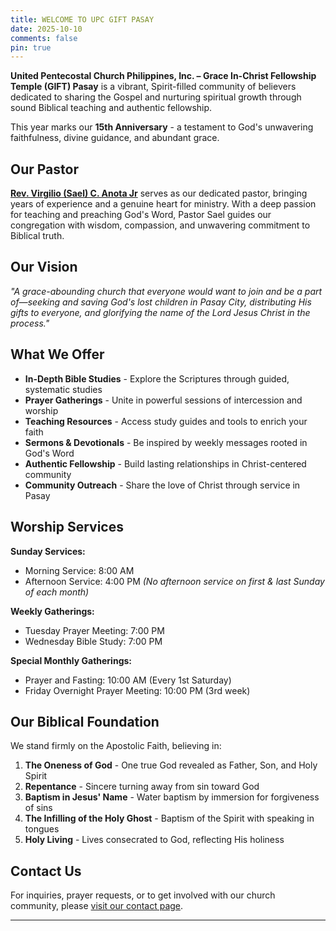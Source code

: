 ```yaml
---
title: WELCOME TO UPC GIFT PASAY
date: 2025-10-10
comments: false
pin: true
---
```


**United Pentecostal Church Philippines, Inc. – Grace In-Christ Fellowship Temple (GIFT) Pasay** is a vibrant, Spirit-filled community of believers dedicated to sharing the Gospel and nurturing spiritual growth through sound Biblical teaching and authentic fellowship.

This year marks our **15th Anniversary** - a testament to God's unwavering faithfulness, divine guidance, and abundant grace.

## Our Pastor

**[Rev. Virgilio (Sael) C. Anota Jr](https://www.facebook.com/sael.anota)** serves as our dedicated pastor, bringing years of experience and a genuine heart for ministry. With a deep passion for teaching and preaching God's Word, Pastor Sael guides our congregation with wisdom, compassion, and unwavering commitment to Biblical truth.

## Our Vision

*"A grace-abounding church that everyone would want to join and be a part of—seeking and saving God's lost children in Pasay City, distributing His gifts to everyone, and glorifying the name of the Lord Jesus Christ in the process."*

## What We Offer

- **In-Depth Bible Studies** - Explore the Scriptures through guided, systematic studies
- **Prayer Gatherings** - Unite in powerful sessions of intercession and worship
- **Teaching Resources** - Access study guides and tools to enrich your faith
- **Sermons & Devotionals** - Be inspired by weekly messages rooted in God's Word
- **Authentic Fellowship** - Build lasting relationships in Christ-centered community
- **Community Outreach** - Share the love of Christ through service in Pasay

## Worship Services

**Sunday Services:**
- Morning Service: 8:00 AM
- Afternoon Service: 4:00 PM *(No afternoon service on first & last Sunday of each month)*

**Weekly Gatherings:**
- Tuesday Prayer Meeting: 7:00 PM
- Wednesday Bible Study: 7:00 PM

**Special Monthly Gatherings:**
- Prayer and Fasting: 10:00 AM (Every 1st Saturday)
- Friday Overnight Prayer Meeting: 10:00 PM (3rd week)

## Our Biblical Foundation

We stand firmly on the Apostolic Faith, believing in:

1. **The Oneness of God** - One true God revealed as Father, Son, and Holy Spirit
2. **Repentance** - Sincere turning away from sin toward God
3. **Baptism in Jesus' Name** - Water baptism by immersion for forgiveness of sins
4. **The Infilling of the Holy Ghost** - Baptism of the Spirit with speaking in tongues
5. **Holy Living** - Lives consecrated to God, reflecting His holiness

## Contact Us

For inquiries, prayer requests, or to get involved with our church community, please [visit our contact page](/contact).

---